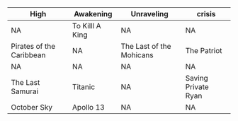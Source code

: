 |High|Awakening|Unraveling|crisis|
|---|---|---|---|
NA | To Killl A King | NA | NA 
Pirates of the Caribbean | NA | The Last of the Mohicans | The Patriot 
NA | NA | NA | NA 
The Last Samurai | Titanic | NA | Saving Private Ryan 
October Sky | Apollo 13 | NA | NA 
